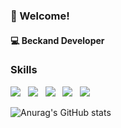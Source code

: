### 🐬 Welcome!
#### :computer: Beckand Developer
 
### Skills
<img src="https://img.shields.io/badge/Java-007396?style=for-the-badge&logo=Java&logoColor=white"> &nbsp;
<img src="https://img.shields.io/badge/Spring-6DB33F?style=for-the-badge&logo=spring&logoColor=white"> &nbsp;
<img src="https://img.shields.io/badge/SpringBoot-6DB33F?style=for-the-badge&logo=springboot&logoColor=white"> &nbsp;
<img src="https://img.shields.io/badge/Oracle-F80000?style=for-the-badge&logo=oracle&logoColor=white"> &nbsp;
<img src="https://img.shields.io/badge/Mysql-4479A1?style=for-the-badge&logo=mysql&logoColor=white"> &nbsp;

![Anurag's GitHub stats](https://github-readme-stats.vercel.app/api?username=hwiseo-cho&show_icons=true&bg_color=00000000)
